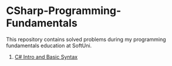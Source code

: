 # CSharp-Programming-Fundamentals
This repository contains solved problems during my programming fundamentals education at SoftUni.

1. [C# Intro and Basic Syntax](./00.Csharp%20Basic%20Syntax)